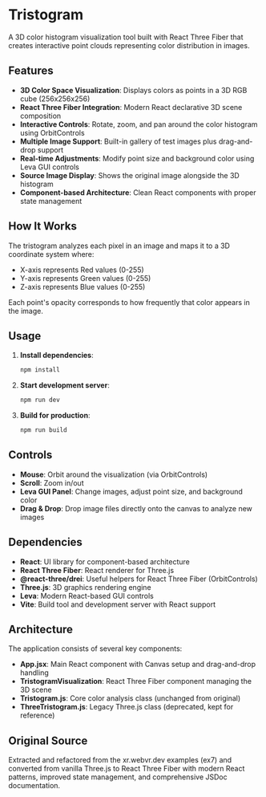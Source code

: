 # Tristogram

A 3D color histogram visualization tool built with React Three Fiber that creates interactive point clouds representing color distribution in images.

## Features

- **3D Color Space Visualization**: Displays colors as points in a 3D RGB cube (256x256x256)
- **React Three Fiber Integration**: Modern React declarative 3D scene composition
- **Interactive Controls**: Rotate, zoom, and pan around the color histogram using OrbitControls
- **Multiple Image Support**: Built-in gallery of test images plus drag-and-drop support
- **Real-time Adjustments**: Modify point size and background color using Leva GUI controls
- **Source Image Display**: Shows the original image alongside the 3D histogram
- **Component-based Architecture**: Clean React components with proper state management

## How It Works

The tristogram analyzes each pixel in an image and maps it to a 3D coordinate system where:
- X-axis represents Red values (0-255)
- Y-axis represents Green values (0-255) 
- Z-axis represents Blue values (0-255)

Each point's opacity corresponds to how frequently that color appears in the image.

## Usage

1. **Install dependencies**:
   ```bash
   npm install
   ```

2. **Start development server**:
   ```bash
   npm run dev
   ```

3. **Build for production**:
   ```bash
   npm run build
   ```

## Controls

- **Mouse**: Orbit around the visualization (via OrbitControls)
- **Scroll**: Zoom in/out
- **Leva GUI Panel**: Change images, adjust point size, and background color
- **Drag & Drop**: Drop image files directly onto the canvas to analyze new images

## Dependencies

- **React**: UI library for component-based architecture
- **React Three Fiber**: React renderer for Three.js
- **@react-three/drei**: Useful helpers for React Three Fiber (OrbitControls)
- **Three.js**: 3D graphics rendering engine
- **Leva**: Modern React-based GUI controls
- **Vite**: Build tool and development server with React support

## Architecture

The application consists of several key components:

- **App.jsx**: Main React component with Canvas setup and drag-and-drop handling
- **TristogramVisualization**: React Three Fiber component managing the 3D scene
- **Tristogram.js**: Core color analysis class (unchanged from original)
- **ThreeTristogram.js**: Legacy Three.js class (deprecated, kept for reference)

## Original Source

Extracted and refactored from the xr.webvr.dev examples (ex7) and converted from vanilla Three.js to React Three Fiber with modern React patterns, improved state management, and comprehensive JSDoc documentation.